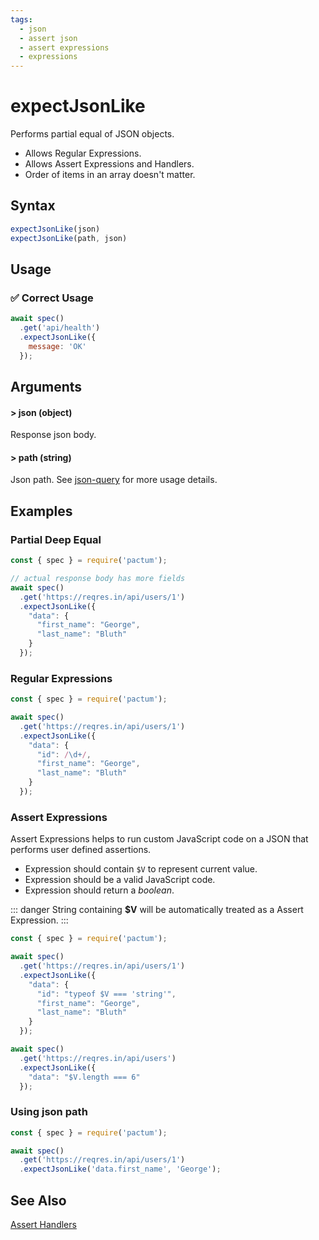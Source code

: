 ```yaml
---
tags:
  - json
  - assert json
  - assert expressions
  - expressions
---
```


# expectJsonLike

Performs partial equal of JSON objects.

- Allows Regular Expressions.
- Allows Assert Expressions and Handlers.
- Order of items in an array doesn't matter.

## Syntax

```js
expectJsonLike(json)
expectJsonLike(path, json)
```

## Usage

### ✅  Correct Usage

```js 
await spec()
  .get('api/health')
  .expectJsonLike({ 
    message: 'OK'
  });
```

## Arguments

#### > json (object)

Response json body.

#### > path (string)

Json path. See [json-query](https://www.npmjs.com/package/json-query) for more usage details.

## Examples

### Partial Deep Equal

```js
const { spec } = require('pactum');

// actual response body has more fields
await spec()
  .get('https://reqres.in/api/users/1')
  .expectJsonLike({
    "data": {
      "first_name": "George",
      "last_name": "Bluth"
    }
  });
```

### Regular Expressions

```js
const { spec } = require('pactum');

await spec()
  .get('https://reqres.in/api/users/1')
  .expectJsonLike({
    "data": {
      "id": /\d+/,
      "first_name": "George",
      "last_name": "Bluth"
    }
  });
```

### Assert Expressions

Assert Expressions helps to run custom JavaScript code on a JSON that performs user defined assertions. 

- Expression should contain `$V` to represent current value.
- Expression should be a valid JavaScript code.
- Expression should return a *boolean*.

::: danger
String containing **$V** will be automatically treated as a Assert Expression.
:::

```js
const { spec } = require('pactum');

await spec()
  .get('https://reqres.in/api/users/1')
  .expectJsonLike({
    "data": {
      "id": "typeof $V === 'string'",
      "first_name": "George",
      "last_name": "Bluth"
    }
  });

await spec()
  .get('https://reqres.in/api/users')
  .expectJsonLike({
    "data": "$V.length === 6"
  });
```

### Using json path

```js
const { spec } = require('pactum');

await spec()
  .get('https://reqres.in/api/users/1')
  .expectJsonLike('data.first_name', 'George');
```

## See Also

[Assert Handlers](/api/handlers/addAssertHandler)